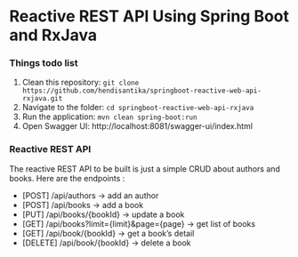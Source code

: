 # Reactive REST API Using Spring Boot and RxJava

### Things todo list

1. Clean this repository: `git clone https://github.com/hendisantika/springboot-reactive-web-api-rxjava.git`
2. Navigate to the folder: `cd springboot-reactive-web-api-rxjava`
3. Run the application: `mvn clean spring-boot:run`
4. Open Swagger UI: http://localhost:8081/swagger-ui/index.html

### Reactive REST API

The reactive REST API to be built is just a simple CRUD about authors and books. Here are the endpoints :

* [POST] /api/authors → add an author
* [POST] /api/books → add a book
* [PUT] /api/books/{bookId} → update a book
* [GET] /api/books?limit={limit}&page={page} → get list of books
* [GET] /api/book/{bookId} → get a book’s detail
* [DELETE] /api/book/{bookId} → delete a book

